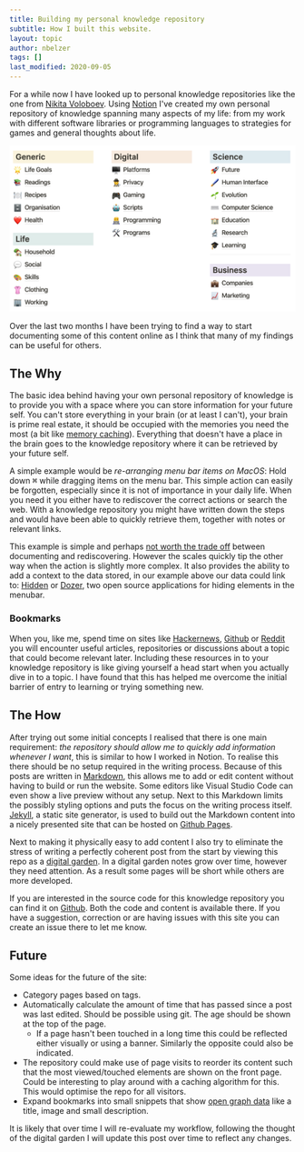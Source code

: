 ```yaml
---
title: Building my personal knowledge repository
subtitle: How I built this website.
layout: topic
author: nbelzer
tags: []
last_modified: 2020-09-05
---
```


For a while now I have looked up to personal knowledge repositories like the one from [Nikita Voloboev](https://wiki.nikitavoloboev.xyz). Using [Notion](https://www.notion.so) I've created my own personal repository of knowledge spanning many aspects of my life: from my work with different software libraries or programming languages to strategies for games and general thoughts about life.

![My notion categories](/assets/img/notion-person-wiki-categories.png)

Over the last two months I have been trying to find a way to start documenting some of this content online as I think that many of my findings can be useful for others.

## The Why

The basic idea behind having your own personal repository of knowledge is to provide you with a space where you can store information for your future self. You can't store everything in your brain (or at least I can't), your brain is prime real estate, it should be occupied with the memories you need the most (a bit like [memory caching](https://en.wikipedia.org/wiki/Cache_(computing))). Everything that doesn't have a place in the brain goes to the knowledge repository where it can be retrieved by your future self.

A simple example would be _re-arranging menu bar items on MacOS_: Hold down <kbd>⌘</kbd> while dragging items on the menu bar. This simple action can easily be forgotten, especially since it is not of importance in your daily life. When you need it you either have to rediscover the correct actions or search the web. With a knowledge repository you might have written down the steps and would have been able to quickly retrieve them, together with notes or relevant links. 

This example is simple and perhaps [not worth the trade off](https://xkcd.com/1205/) between documenting and rediscovering. However the scales quickly tip the other way when the action is slightly more complex. It also provides the ability to add a context to the data stored, in our example above our data could link to: [Hidden](https://github.com/dwarvesf/hidden) or [Dozer](https://github.com/Mortennn/Dozer), two open source applications for hiding elements in the menubar.

### Bookmarks

When you, like me, spend time on sites like [Hackernews](https://news.ycombinator.com), [Github](https://github.com/explore) or [Reddit](https://www.reddit.com) you will encounter useful articles, repositories or discussions about a topic that could become relevant later. Including these resources in to your knowledge repository is like giving yourself a head start when you actually dive in to a topic. I have found that this has helped me overcome the initial barrier of entry to learning or trying something new. 

## The How

After trying out some initial concepts I realised that there is one main requirement: _the repository should allow me to quickly add information whenever I want_, this is similar to how I worked in Notion. To realise this there should be no setup required in the writing process. Because of this posts are written in [Markdown](https://daringfireball.net/projects/markdown/), this allows me to add or edit content without having to build or run the website. Some editors like Visual Studio Code can even show a live preview without any setup. Next to this Markdown limits the possibly styling options and puts the focus on the writing process itself. [Jekyll](https://jekyllrb.com), a static site generator, is used to build out the Markdown content into a nicely presented site that can be hosted on [Github Pages](https://pages.github.com).

Next to making it physically easy to add content I also try to eliminate the stress of writing a perfectly coherent post from the start by viewing this repo as a [digital garden](https://joelhooks.com/digital-garden). In a digital garden notes grow over time, however they need attention. As a result some pages will be short while others are more developed. 

If you are interested in the source code for this knowledge repository you can find it on [Github](https://github.com/nbelzer/notes). Both the code and content is available there. If you have a suggestion, correction or are having issues with this site you can create an issue there to let me know.

## Future

Some ideas for the future of the site:
- Category pages based on tags.
- Automatically calculate the amount of time that has passed since a post was last edited. Should be possible using git. The age should be shown at the top of the page.
    - If a page hasn't been touched in a long time this could be reflected either visually or using a banner. Similarly the opposite could also be indicated.
- The repository could make use of page visits to reorder its content such that the most viewed/touched elements are shown on the front page. Could be interesting to play around with a caching algorithm for this. This would optimise the repo for all visitors.
- Expand bookmarks into small snippets that show [open graph data](https://ogp.me) like a title, image and small description.

It is likely that over time I will re-evaluate my workflow, following the thought of the digital garden I will update this post over time to reflect any changes.
